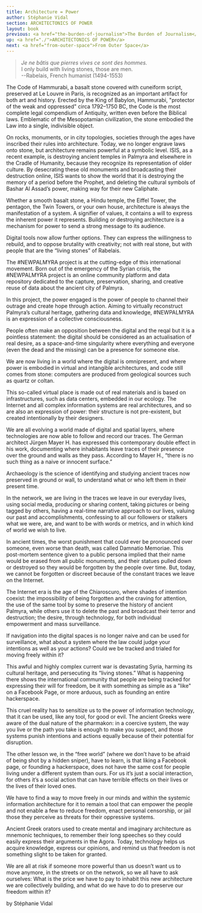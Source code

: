 ```yaml
---
title: Architecture = Power
author: Stéphanie Vidal
section: ARCHITECTONICS OF POWER
layout: book
previous: <a href="the-burden-of-journalism">The Burden of Journalism</a>
up: <a href="./">ARCHITECTONICS OF POWER</a>
next: <a href="from-outer-space">From Outer Space</a>
---
```


> _Je ne bâtis que pierres vives ce sont des hommes._
  <br>I only build with living stones, those are men.
  <br>--Rabelais, French humanist (1494-1553)

The Code of Hammurabi, a basalt stone covered with cuneiform script,
preserved at Le Louvre in Paris, is recognized as an important
artifact for both art and history. Erected by the King of Babylon,
Hammurabi, "protector of the weak and oppressed" circa 1792–1750 BC,
the Code is the most complete legal compendium of Antiquity, written
even before the Biblical laws. Emblematic of the Mesopotamian
civilization, the stone embodied the Law into a single, indivisible
object.

On rocks, monuments, or in city topologies, societies through the ages
have inscribed their rules into architecture. Today, we no longer
engrave laws onto stone, but architecture remains powerful at a
symbolic level. ISIS, as a recent example, is destroying ancient
temples in Palmyra and elsewhere in the Cradle of Humanity, because
they recognize its representation of older culture. By desecrating
these old monuments and broadcasting their destruction online, ISIS
wants to show the world that it is destroying the memory of a period
before the Prophet, and deleting the cultural symbols of Bashar Al
Assad’s power, making way for their new Caliphate.

Whether a smooth basalt stone, a Hindu temple, the Eiffel Tower, the
pentagon, the Twin Towers, or your own house, architecture is always
the manifestation of a system. A signifier of values, it contains a
will to express the inherent power it represents. Building or
destroying architecture is a mechanism for power to send a strong
message to its audience.

Digital tools now allow further options. They can express the
willingness to rebuild, and to oppose brutality with creativity; not
with real stone, but with people that are the “living stones” of
Rabelais.

The #NEWPALMYRA project is at the cutting-edge of this international
movement. Born out of the emergency of the Syrian crisis, the
#NEWPALMYRA project is an online community platform and data
repository dedicated to the capture, preservation, sharing, and
creative reuse of data about the ancient city of Palmyra.

In this project, the power engaged is the power of people to channel
their outrage and create hope through action. Aiming to virtually
reconstruct Palmyra’s cultural heritage, gathering data and knowledge,
#NEWPALMYRA is an expression of a collective consciousness.

People often make an opposition between the digital and the reqal but
it is a pointless statement: the digital should be considered as an
actualisation of real desire, as a space-and-time singularity where
everything and everyone (even the dead and the missing) can be a
presence for someone else.

We are now living in a world where the digital is omnipresent, and
where power is embodied in virtual and intangible architectures, and
code still comes from stone: computers are produced from geological
sources such as quartz or coltan.

This so-called virtual place is made out of real materials and is
based on infrastructures, such as data centers, embedded in our
ecology. The Internet and all complex information systems are real
architectures, and so are also an expression of power: their structure
is not pre-existent, but created intentionally by their designers.

We are all evolving a world made of digital and spatial layers, where
technologies are now able to follow and record our traces. The German
architect Jürgen Mayer H. has expressed this contemporary double
effect in his work, documenting where inhabitants leave traces of
their presence over the ground and walls as they pass. According to
Mayer H., “there is no such thing as a naive or innocent surface.”

Archaeology is the science of identifying and studying ancient traces
now preserved in ground or wall, to understand what or who left them
in their present time.

In the network, we are living in the traces we leave in our everyday
lives, using social media, producing or sharing content, taking
pictures or being tagged by others, having a real-time narrative
approach to our lives, valuing our past and accomplishments,
confessing to all our followers or stalkers what we were, are, and
want to be with words or metrics, and in which kind of world we wish
to live.

In ancient times, the worst punishment that could ever be pronounced
over someone, even worse than death, was called Damnatio
Memoriae. This post-mortem sentence given to a public persona implied
that their name would be erased from all public monuments, and their
statues pulled down or destroyed so they would be forgotten by the
people over time. But, today, we cannot be forgotten or discreet
because of the constant traces we leave on the Internet.

The Internet era is the age of the Chiaroscuro, where shades of
intention coexist: the impossibility of being forgotten and the
craving for attention, the use of the same tool by some to preserve
the history of ancient Palmyra, while others use it to delete the past
and broadcast their terror and destruction; the desire, through
technology, for both individual empowerment and mass surveillance.

If navigation into the digital spaces is no longer naive and can be
used for surveillance, what about a system where the law could judge
your intentions as well as your actions? Could we be tracked and
trialed for moving freely within it?

This awful and highly complex current war is devastating Syria,
harming its cultural heritage, and persecuting its “living stones.”
What is happening there shows the international community that people
are being tracked for expressing their will for freedom, be it with
something as simple as a "like" on a Facebook Page, or more arduous,
such as founding an entire hackerspace.

This cruel reality has to sensitize us to the power of information
technology, that it can be used, like any tool, for good or evil. The
ancient Greeks were aware of the dual nature of the pharmakon: in a
coercive system, the way you live or the path you take is enough to
make you suspect, and those systems punish intentions and actions
equally because of their potential for disruption.

The other lesson we, in the “free world” (where we don’t have to be
afraid of being shot by a hidden sniper), have to learn, is that
liking a Facebook page, or founding a hackerspace, does not have the
same cost for people living under a different system than ours. For us
it’s just a social interaction, for others it’s a social action that
can have terrible effects on their lives or the lives of their loved
ones.

We have to find a way to move freely in our minds and within the
systemic information architecture for it to remain a tool that can
empower the people and not enable a few to reduce freedom, enact
personal censorship, or jail those they perceive as threats for their
oppressive systems.

Ancient Greek orators used to create mental and imaginary architecture
as mnemonic techniques, to remember their long speeches so they could
easily express their arguments in the Agora. Today, technology helps
us acquire knowledge, express our opinions, and remind us that freedom
is not something slight to be taken for granted.

We are all at risk if someone more powerful than us doesn’t want us to
move anymore, in the streets or on the network, so we all have to ask
ourselves: What is the price we have to pay to inhabit this new
architecture we are collectively building, and what do we have to do
to preserve our freedom within it?

<p class="author bio">by Stéphanie Vidal</p>
